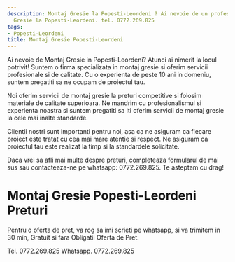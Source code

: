 ```yaml
---
description: Montaj Gresie la Popesti-Leordeni ? Ai nevoie de un profesionist in Montaj
  Gresie la Popesti-Leordeni. tel. 0772.269.825
tags:
- Popesti-Leordeni
title: Montaj Gresie Popesti-Leordeni
---
```




Ai nevoie de Montaj Gresie in Popesti-Leordeni? Atunci ai nimerit la locul potrivit! Suntem o firma specializata in montaj gresie si oferim servicii profesionale si de calitate. Cu o experienta de peste 10 ani in domeniu, suntem pregatiti sa ne ocupam de proiectul tau.

Noi oferim servicii de montaj gresie la preturi competitive si folosim materiale de calitate superioara. Ne mandrim cu profesionalismul si experienta noastra si suntem pregatiti sa iti oferim servicii de montaj gresie la cele mai inalte standarde.

Clientii nostri sunt importanti pentru noi, asa ca ne asiguram ca fiecare proiect este tratat cu cea mai mare atentie si respect. Ne asiguram ca proiectul tau este realizat la timp si la standardele solicitate.

Daca vrei sa afli mai multe despre preturi, completeaza formularul de mai sus sau contacteaza-ne pe whatsapp: 0772.269.825. Te asteptam cu drag!

# Montaj Gresie Popesti-Leordeni Preturi
Pentru o oferta de pret, va rog sa imi scrieti pe whatsapp, si va trimitem in 30 min, Gratuit si fara Obligatii Oferta de Pret.

Tel. 0772.269.825
Whatsapp. 0772.269.825